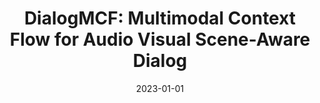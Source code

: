 ---
title: 'DialogMCF: Multimodal Context Flow for Audio Visual Scene-Aware Dialog'
authors:
- Zhe Chen
- Hongcheng Liu
- Yu Wang*
date: '2023-01-01'
publishDate: '2024-04-03T06:24:20.914705Z'
publication_types:
- article-journal
publication: '*IEEE/ACM Transactions on Audio, Speech, and Language Processing*'
---